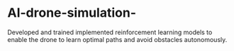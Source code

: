 # AI-drone-simulation-
Developed and trained implemented reinforcement learning models to enable the drone to learn optimal paths and avoid obstacles autonomously.
